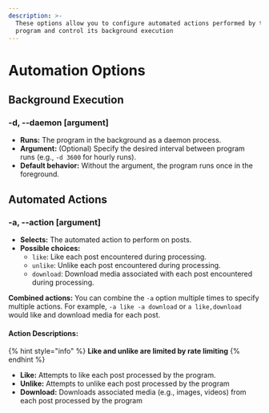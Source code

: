 ```yaml
---
description: >-
  These options allow you to configure automated actions performed by the
  program and control its background execution
---
```


# Automation Options

## Background Execution

### -d, --daemon \[argument]

* **Runs:** The program in the background as a daemon process.
* **Argument:** (Optional) Specify the desired interval between program runs (e.g., `-d 3600` for hourly runs).
* **Default behavior:** Without the argument, the program runs once in the foreground.

## Automated Actions

### -a, --action \[argument]

* **Selects:** The automated action to perform on posts.
* **Possible choices:**
  * `like`: Like each post encountered during processing.
  * `unlike`: Unlike each post encountered during processing.
  * `download`: Download media associated with each post encountered during processing.

**Combined actions:** You can combine the `-a` option multiple times to specify multiple actions. For example, `-a like -a download` or `a like,download` would like and download media for each post.

#### **Action Descriptions:**

{% hint style="info" %}
**Like and unlike are limited by rate limiting**
{% endhint %}

* **Like:** Attempts to like each post processed by the program.
* **Unlike:** Attempts to unlike each post processed by the program
* **Download:** Downloads associated media (e.g., images, videos) from each post processed by the program
